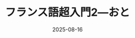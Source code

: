 ---
title: "フランス語超入門2―おと" 
date: 2025-08-16
image: '~/assets/images/ptella.png'
tags:
- フランス語
- 超入門
---